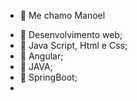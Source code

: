 - 👋 Me chamo Manoel
<!-- //- 👀 I’m interested in ... -->
- 🌱 Desenvolvimento web;
- 🌱 Java Script, Html e Css;
- 🌱 Angular;
- 🌱 JAVA;
- 🌱 SpringBoot;
- 
<!-- - 💞️ I’m looking to collaborate on ... -->
<!-- - 📫 How to reach me ... -->

<!---
ManoelRabelo/ManoelRabelo is a ✨ special ✨ repository because its `README.md` (this file) appears on your GitHub profile.
You can click the Preview link to take a look at your changes.
--->
